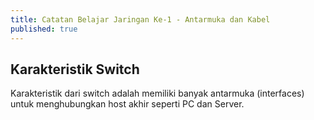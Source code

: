 ```yaml
---
title: Catatan Belajar Jaringan Ke-1 - Antarmuka dan Kabel
published: true
---
```

## Karakteristik Switch
Karakteristik dari switch adalah memiliki banyak antarmuka (interfaces) untuk menghubungkan host akhir seperti PC dan Server.